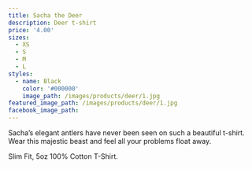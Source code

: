 ```yaml
---
title: Sacha the Deer
description: Deer t-shirt
price: '4.00'
sizes:
  - XS
  - S
  - M
  - L
styles:
  - name: Black
    color: '#000000'
    image_path: /images/products/deer/1.jpg
featured_image_path: /images/products/deer/1.jpg
facebook_image_path:
---
```


Sacha’s elegant antlers have never been seen on such a beautiful t-shirt. Wear this majestic beast and feel all your problems float away.

Slim Fit, 5oz 100% Cotton T-Shirt.